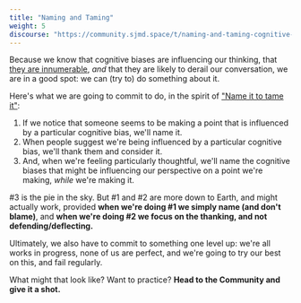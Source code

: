 ```yaml
---
title: "Naming and Taming"
weight: 5
discourse: "https://community.sjmd.space/t/naming-and-taming-cognitive-biases"
---
```


Because we know that cognitive biases are influencing our thinking, that [they are innumerable](https://en.wikipedia.org/wiki/List_of_cognitive_biases), _and_ that they are likely to derail our conversation, we are in a good spot: we can (try to) do something about it.

Here's what we are going to commit to do, in the spirit of ["Name it to tame it"](https://www.youtube.com/watch?v=ZcDLzppD4Jc):

1. If we notice that someone seems to be making a point that is influenced by a particular cognitive bias, we'll name it.
2. When people suggest we're being influenced by a particular cognitive bias, we'll thank them and consider it.
3. And, when we're feeling particularly thoughtful, we'll name the cognitive biases that might be influencing our perspective on a point we're making, _while_ we're making it.

\#3 is the pie in the sky. But \#1 and \#2 are more down to Earth, and might actually work, provided **when we're doing \#1 we simply name (and don't blame)**, and **when we're doing \#2 we focus on the thanking, and not defending/deflecting.**

Ultimately, we also have to commit to something one level up: we're all works in progress, none of us are perfect, and we're going to try our best on this, and fail regularly.

What might that look like? Want to practice? **Head to the Community and give it a shot.**
